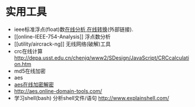 # 实用工具

* ieee标准浮点(float)数[在线分析](http://babbage.cs.qc.cuny.edu/IEEE-754/),[在线转换](http://www.binaryconvert.com/)(外部链接).
* [[online-IEEE-754-Analysis]] 浮点数分析
* [[utility/aircrack-ng]] 无线网络(破解)工具
* crc在线计算 http://depa.usst.edu.cn/chenjq/www2/SDesign/JavaScript/CRCcalculation.htm
* md5在线加密
* aes
 * [aes在线加密解密](http://www.seacha.com/tools/aes.html?src=1&mode=CBC&keylen=128&key=0000000000123456&iv=0000000000123456&bpkcs=&session=IBJlcvyr1tJzgIxi4TFa&aes=a73479046ca18aae9e29a5e73e4aa3b0&encoding=hex&type=0)
 * http://aes.online-domain-tools.com/
* 学习shell(bash) 分析shell文件/语句 http://www.explainshell.com/